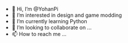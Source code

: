 - 👋 Hi, I’m @YohanPi
- 👀 I’m interested in design and game modding
- 🌱 I’m currently learning Python
- 💞️ I’m looking to collaborate on ...
- 📫 How to reach me ...

<!---
YohanPi/YohanPi is a ✨ special ✨ repository because its `README.md` (this file) appears on your GitHub profile.
You can click the Preview link to take a look at your changes.
--->
